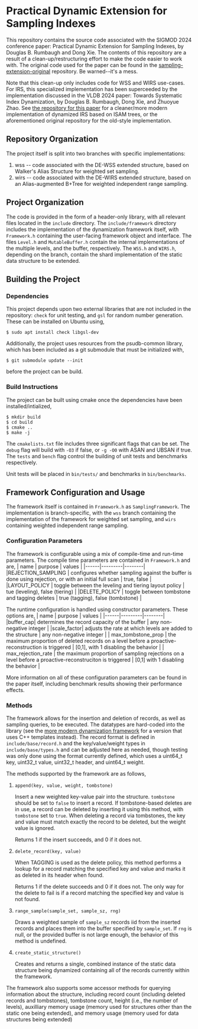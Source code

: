 # Practical Dynamic Extension for Sampling Indexes

This repository contains the source code associated with the SIGMOD 2024 
conference paper: Practical Dynamic Extension for Sampling Indexes, by
Douglas B. Rumbaugh and Dong Xie. The contents of this repository are a
result of a clean-up/restructuring effort to make the code easier to work
with. The original code used for the paper can be found in the 
[sampling-extension-original](https://github.com/psu-db/sampling-extension-original)
repository. Be warned--it's a mess.

Note that this clean-up only includes code for WSS and WIRS use-cases. For IRS,
this specialized implementation has been superceeded by the implementation discussed
in the VLDB 2024 paper: Towards Systematic Index Dynamization, by
Douglas B. Rumbaugh, Dong Xie, and Zhuoyue Zhao. See 
[the repository for this paper](https://github.com/psu-db/dynamic-extension)
for a cleaner/more modern implementation of dynamized IRS based on ISAM trees,
or the aforementioned original repository for the old-style implementation.

## Repository Organization
The project itself is split into two branches with specific implementations:

1. wss  -- code associated with the DE-WSS extended structure, based on Walker's
           Alias Structure for weighted set sampling.
2. wirs -- code associated with the DE-WIRS extended structure, based on an
           Alias-augmented B+Tree for weighted independent range sampling.

## Project Organization
The code is provided in the form of a header-only library, with all
relevant files located in the `include` directory. The `include/framework`
directory includes the implementation of the dynamization framework
itself, with `Framework.h` containing the user-facing framework object
and interface.  The files `Level.h` and `MutableBuffer.h` contain
the internal implementations of the multiple levels, and the buffer,
respectively. The `WSS.h` and `WIRS.h`, depending on the branch, contain
the shard implementation of the static data structure to be extended.

## Building the Project

### Dependencies
This project depends upon two external libraries that are not included
in the repository: `check` for unit testing, and `gsl` for random
number generation. These can be installed on Ubuntu using,
```
$ sudo apt install check libgsl-dev
```

Additionally, the project uses resources from the psudb-common library,
which has been included as a git submodule that must be initialized with,
```
$ git submodule update --init        
```
before the project can be build.

### Build Instructions
The project can be built using cmake once the dependencies have been 
installed/intialized,
```
$ mkdir build
$ cd build
$ cmake ..
$ make -j           
```
The `cmakelists.txt` file includes three significant flags that can
be set.  The `debug` flag will build with `-O3` if false, or `-g -O0`
with ASAN and UBSAN if true. The `tests` and `bench` flag control
the building of unit tests and benchmarks respectively.

Unit tests will be placed in `bin/tests/` and benchmarks in
`bin/benchmarks`.

## Framework Configuration and Usage
The framework itself is contained in `Framework.h` as `SamplingFramework`. 
The implementation is branch-specific, with the `wss` branch containing
the implementation of the framework for weighted set sampling, and `wirs`
containing weighted independent range sampling. 

### Configuration Parameters

The framework is configurable using a mix of compile-time and run-time
parameters. The compile time parameters are contained in `Framework.h`
and are,
| name | purpose | values |
|------|---------|--------|
|REJECTION_SAMPLING | configures whether sampling against the buffer is done using rejection, or with an initial full scan | true, false |
|LAYOUT_POLICY | toggle between the leveling and tiering layout policy | tue (leveling), false (tiering) |
|DELETE_POLICY | toggle between tombstone and tagging deletes | true (tagging), false (tombstone) | 

The runtime configuration is handled using constructor parameters. These
options are,
| name | purpose | values |
|------|---------|--------|
|buffer_cap| determines the record capacity of the buffer | any non-negative integer |
|scale_factor| adjusts the rate at which levels are added to the structure | any non-negative integer |
| max_tombstone_prop | the maximum proportion of deleted records on a level before a proactive-reconstruction is triggered | \[0,1\], with 1 disabling the behavior |
| max_rejection_rate | the maximum proportion of sampling rejections on a level before a proactive-reconstruciton is triggered | \[0,1\] with 1 disabling the behavior |

More information on all of these configuration parameters can be found in
the paper itself, including benchmark results showing their performance
effects.

### Methods

The framework allows for the insertion and deletion of records,
as well as sampling queries, to be executed. The datatypes are
hard-coded into the library (see the [more modern dynamization
framework](https://github.com/psu-db/dynamic-extension) for a
version that uses C++ templates instead). The record format is
defined in `include/base/record.h` and the key/value/weight types in
`include/base/types.h` and can be adjusted here as needed, though testing
was only done using the format currently defined, which uses a uint64_t
key, uint32_t value, uint32_t header, and uint64_t weight.

The methods supported by the framework are as follows,

1. `append(key, value, weight, tombstone)`
   
    Insert a new weighted key-value pair into the structure. `tombstone`
    should be set to `false` to insert a record. If tombstone-based deletes
    are in use, a record can be deleted by inserting it using this method,
    with `tombstone` set to `true`. When deleting a record via tombstones,
    the key and value must match exactly the record to be deleted, but the
    weight value is ignored.

    Returns 1 if the insert succeeds, and 0 if it does not.

3. `delete_record(key, value)`
   
    When TAGGING is used as the delete policy, this method performs a lookup
    for a record matching the specified key and value and marks it as deleted
    in its header when found. 

    Returns 1 if the delete succeeds and 0 if it does not. The only way for
    the delete to fail is if a record matching the specified key and value
    is not found.

5. `range_sample(sample_set, sample_sz, rng)`
   
   Draws a weighted sample of `sample_sz` records iid from the inserted
   records and places them into the buffer specified by `sample_set`. If
   `rng` is null, or the provided buffer is not large enough, the behavior
   of this method is undefined.

7. `create_static_structure()`
   
   Creates and returns a single, combined instance of the static data
   structure being dynamized containing all of the records currently
   within the framework.

The framework also supports some accessor methods for querying information
about the structure, including record count (including deleted records
and tombstones), tombstone count, height (i.e., the number of levels),
auxilliary memory usage (memory used for structures other than the static
one being extended), and memory usage (memory used for data structures
being extended)
